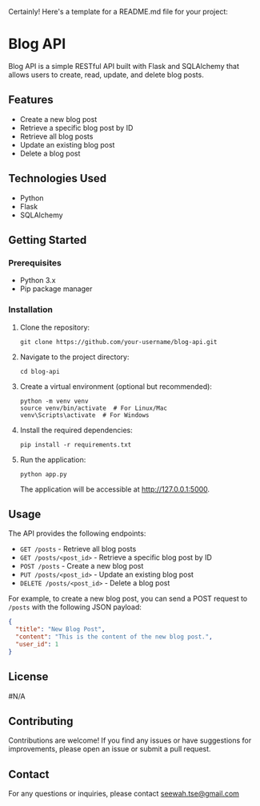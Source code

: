Certainly! Here's a template for a README.md file for your project:

# Blog API

Blog API is a simple RESTful API built with Flask and SQLAlchemy that allows users to create, read, update, and delete blog posts.

## Features

- Create a new blog post
- Retrieve a specific blog post by ID
- Retrieve all blog posts
- Update an existing blog post
- Delete a blog post

## Technologies Used

- Python
- Flask
- SQLAlchemy

## Getting Started

### Prerequisites

- Python 3.x
- Pip package manager

### Installation

1. Clone the repository:

   ```
   git clone https://github.com/your-username/blog-api.git
   ```

2. Navigate to the project directory:

   ```
   cd blog-api
   ```

3. Create a virtual environment (optional but recommended):

   ```
   python -m venv venv
   source venv/bin/activate  # For Linux/Mac
   venv\Scripts\activate  # For Windows
   ```

4. Install the required dependencies:

   ```
   pip install -r requirements.txt
   ```

5. Run the application:

   ```
   python app.py
   ```

   The application will be accessible at http://127.0.0.1:5000.

## Usage

The API provides the following endpoints:

- `GET /posts` - Retrieve all blog posts
- `GET /posts/<post_id>` - Retrieve a specific blog post by ID
- `POST /posts` - Create a new blog post
- `PUT /posts/<post_id>` - Update an existing blog post
- `DELETE /posts/<post_id>` - Delete a blog post

For example, to create a new blog post, you can send a POST request to `/posts` with the following JSON payload:

```json
{
  "title": "New Blog Post",
  "content": "This is the content of the new blog post.",
  "user_id": 1
}
```

## License

#N/A

## Contributing

Contributions are welcome! If you find any issues or have suggestions for improvements, please open an issue or submit a pull request.

## Contact

For any questions or inquiries, please contact seewah.tse@gmail.com